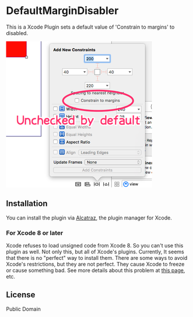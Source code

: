 DefaultMarginDisabler
=====================
This is a Xcode Plugin sets a default value of 'Constrain to margins' to disabled.

![screenshot.png](screenshot.png)

Installation
------------
You can install the plugin via [Alcatraz](http://alcatraz.io/), the plugin manager for Xcode.

### For Xcode 8 or later

Xcode refuses to load unsigned code from Xcode 8. So you can't use this plugin as well. Not only this, but all of Xcode's plugins.
Currently, It seems that there is no "perfect" way to install them. There are some ways to avoid Xcode's restrictions, but they are not perfect. They cause Xcode to freeze or cause something bad.
See more details about this problem at [this page](https://github.com/alcatraz/Alcatraz/issues/475), etc.

License
-------
Public Domain

